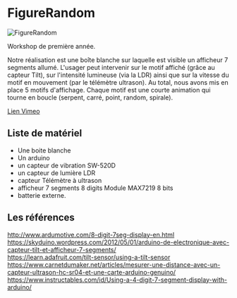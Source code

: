 FigureRandom
============
![FigureRandom](20190111_173927.jpg "FigureRandom")  

Workshop de première année.  

Notre réalisation est une boîte blanche sur laquelle est visible un afficheur 7 segments allumé. L'usager peut intervenir sur le motif affiché (grâce au capteur Tilt), sur l'intensité lumineuse (via la LDR) ainsi que sur la vitesse du motif en mouvement (par le télémètre ultrason). 
Au total, nous avons mis en place 5 motifs d'affichage. Chaque motif est une courte animation qui tourne en boucle (serpent, carré, point, random, spirale). 

[Lien Vimeo](https://vimeo.com/316366965)



Liste de matériel
-----------------
- Une boite blanche
- Un arduino
- un capteur de vibration SW-520D
- un capteur de lumière LDR
- capteur Télémètre à ultrason
- afficheur 7 segments 8 digits Module MAX7219 8 bits
- batterie externe.





Les références
--------------

http://www.ardumotive.com/8-digit-7seg-display-en.html  
https://skyduino.wordpress.com/2012/05/01/arduino-de-electronique-avec-capteur-tilt-et-afficheur-7-segments/  
https://learn.adafruit.com/tilt-sensor/using-a-tilt-sensor  
https://www.carnetdumaker.net/articles/mesurer-une-distance-avec-un-capteur-ultrason-hc-sr04-et-une-carte-arduino-genuino/  
https://www.instructables.com/id/Using-a-4-digit-7-segment-display-with-arduino/

